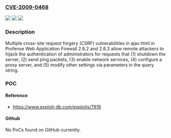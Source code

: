 ### [CVE-2009-0468](https://cve.mitre.org/cgi-bin/cvename.cgi?name=CVE-2009-0468)
![](https://img.shields.io/static/v1?label=Product&message=n%2Fa&color=blue)
![](https://img.shields.io/static/v1?label=Version&message=n%2Fa&color=blue)
![](https://img.shields.io/static/v1?label=Vulnerability&message=n%2Fa&color=brighgreen)

### Description

Multiple cross-site request forgery (CSRF) vulnerabilities in ajax.html in Profense Web Application Firewall 2.6.2 and 2.6.3 allow remote attackers to hijack the authentication of administrators for requests that (1) shutdown the server, (2) send ping packets, (3) enable network services, (4) configure a proxy server, and (5) modify other settings via parameters in the query string.

### POC

#### Reference
- https://www.exploit-db.com/exploits/7919

#### Github
No PoCs found on GitHub currently.

